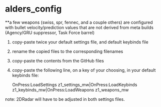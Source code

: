 # alders_config

**a few weapons (swiss, spr, fennec, and a couple others) are configured with bullet velocity/prediction values that are not derived from meta builds (Agency/GRU suppressor, Task Force barrel)

1. copy-paste twice your default settings file, and default keybinds file
2. rename the copied files to the corresponding filenames 
3. copy-paste the contents from the GitHub files 
4. copy-paste the following line, on a key of your choosing, in your default keybinds file:

   OnPress:LoadSettings z1_settings_mw|OnPress:LoadKeybinds z1_keybinds_mw|OnPress:LoadWeapons z1_weapons_mw



note: 2DRadar will have to be adjusted in both settings files.
